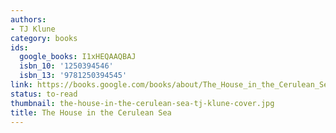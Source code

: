 ```yaml
---
authors:
- TJ Klune
category: books
ids:
  google_books: I1xHEQAAQBAJ
  isbn_10: '1250394546'
  isbn_13: '9781250394545'
link: https://books.google.com/books/about/The_House_in_the_Cerulean_Sea.html?hl=&id=I1xHEQAAQBAJ
status: to-read
thumbnail: the-house-in-the-cerulean-sea-tj-klune-cover.jpg
title: The House in the Cerulean Sea
---
```

